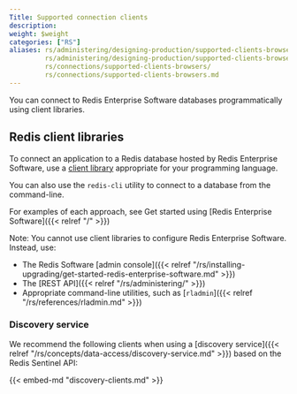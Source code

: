 ```yaml
---
Title: Supported connection clients
description:
weight: $weight
categories: ["RS"]
aliases: rs/administering/designing-production/supported-clients-browsers/
         rs/administering/designing-production/supported-clients-browsers.md
         rs/connections/supported-clients-browsers/
         rs/connections/supported-clients-browsers.md
---
```

You can connect to Redis Enterprise Software databases programmatically using client libraries.

## Redis client libraries

To connect an application to a Redis database hosted by Redis Enterprise Software, use a [client library](https://redis.io/clients) appropriate for your programming language.

You can also use the `redis-cli` utility to connect to a database from the command-line.

For examples of each approach, see Get started using [Redis Enterprise Software]({{< relref "/" >}})

Note: You cannot use client libraries to configure Redis Enterprise Software.  Instead, use:

- The Redis Software [admin console]({{< relref "/rs/installing-upgrading/get-started-redis-enterprise-software.md" >}})
- The [REST API]({{< relref "/rs/administering/" >}})
- Appropriate command-line utilities, such as [`rladmin`]({{< relref "/rs/references/rladmin.md" >}})

### Discovery service

We recommend the following clients when using a [discovery service]({{< relref "/rs/concepts/data-access/discovery-service.md" >}}) based on the Redis Sentinel API:

{{< embed-md "discovery-clients.md" >}}

